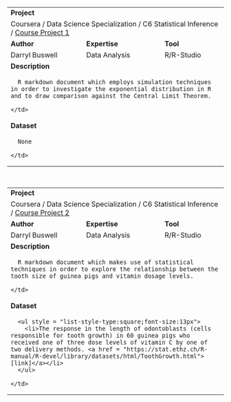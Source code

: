 <table style="width:100%">
  <tr></tr>
  <tr>
    <td colspan = "3"><b>Project</b></td>
  </tr>
  <tr>
    <td colspan = "3">Coursera / Data Science Specialization / C6 Statistical Inference / <a href = "https://github.com/buswedg/Coursera/tree/master/Data%20Science%20Specialization/C6%20Statistical%20Inference/Course%20Project%201">Course Project 1</a></td>
  </tr>
  <tr>
    <td><b>Author</b></td>
    <td><b>Expertise</b></td>
    <td><b>Tool</b></td>
  </tr>
  <tr>
    <td style="vertical-align:top">Darryl Buswell</td>
    <td style="vertical-align:top">Data Analysis</td>
    <td style="vertical-align:top">R/R-Studio</td>
  </tr>
  <tr>
    <td colspan = "3"><b>Description</b></td>
  </tr>
  <tr>
    <td colspan = "3">

      R markdown document which employs simulation techniques in order to investigate the exponential distribution in R and to draw comparison against the Central Limit Theorem.

    </td>
  </tr>
  <tr>
    <td colspan = "3"><b>Dataset</b></td>
  </tr>
  <tr>
    <td colspan = "3">

      None

    </td>
  </tr>
</table>

<br>

<table style="width:100%">
  <tr></tr>
  <tr>
    <td colspan = "3"><b>Project</b></td>
  </tr>
  <tr>
    <td colspan = "3">Coursera / Data Science Specialization / C6 Statistical Inference / <a href = "https://github.com/buswedg/Coursera/tree/master/Data%20Science%20Specialization/C6%20Statistical%20Inference/Course%20Project%202">Course Project 2</a></td>
  </tr>
  <tr>
    <td><b>Author</b></td>
    <td><b>Expertise</b></td>
    <td><b>Tool</b></td>
  </tr>
  <tr>
    <td style="vertical-align:top">Darryl Buswell</td>
    <td style="vertical-align:top">Data Analysis</td>
    <td style="vertical-align:top">R/R-Studio</td>
  </tr>
  <tr>
    <td colspan = "3"><b>Description</b></td>
  </tr>
  <tr>
    <td colspan = "3">

      R markdown document which makes use of statistical techniques in order to explore the relationship between the tooth size of guinea pigs and vitamin dosage levels.

    </td>
  </tr>
  <tr>
    <td colspan = "3"><b>Dataset</b></td>
  </tr>
  <tr>
    <td colspan = "3">

      <ul style = "list-style-type:square;font-size:13px">
        <li>The response in the length of odontoblasts (cells responsible for tooth growth) in 60 guinea pigs who received one of three dose levels of vitamin C by one of two delivery methods. <a href = "https://stat.ethz.ch/R-manual/R-devel/library/datasets/html/ToothGrowth.html">[link]</a></li>
      </ul>

    </td>
  </tr>
</table>